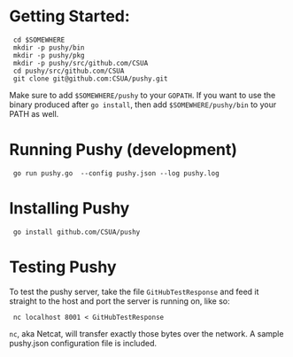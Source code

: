 # Getting Started:
     cd $SOMEWHERE
     mkdir -p pushy/bin
     mkdir -p pushy/pkg
     mkdir -p pushy/src/github.com/CSUA
     cd pushy/src/github.com/CSUA
     git clone git@github.com:CSUA/pushy.git

Make sure to add `$SOMEWHERE/pushy` to your `GOPATH`. If you want to use the binary produced after `go install`, then add `$SOMEWHERE/pushy/bin` to your PATH as well.

# Running Pushy (development)
     go run pushy.go  --config pushy.json --log pushy.log

# Installing Pushy
     go install github.com/CSUA/pushy

# Testing Pushy
To test the pushy server, take the file `GitHubTestResponse` and feed it straight to the host and port the server is running on, like so:

     nc localhost 8001 < GitHubTestResponse

`nc`, aka Netcat, will transfer exactly those bytes over the network. A sample pushy.json configuration file is included.
